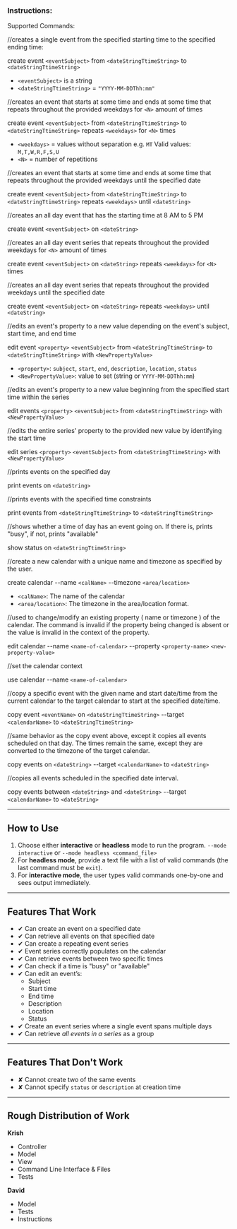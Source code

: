 ### Instructions:
Supported Commands:

//creates a single event from the specified starting time to the specified ending time:

create event `<eventSubject>` from `<dateStringTtimeString>` to `<dateStringTtimeString>`
- `<eventSubject>` is a string  
- `<dateStringTtimeString>` = `"YYYY-MM-DDThh:mm"`

//creates an event that starts at some time and ends at some time that repeats throughout the provided weekdays for `<N>` amount of times 

create event `<eventSubject>` from `<dateStringTtimeString>` to `<dateStringTtimeString>` repeats `<weekdays>` for `<N>` times
- `<weekdays>` = values without separation e.g. `MT` Valid values: `M,T,W,R,F,S,U`  
- `<N>` = number of repetitions


//creates an event that starts at some time and ends at some time that repeats throughout the provided weekdays until the specified date

create event `<eventSubject>` from `<dateStringTtimeString>` to `<dateStringTtimeString>` repeats `<weekdays>` until `<dateString>`

//creates an all day event that has the starting time at 8 AM to 5 PM

create event `<eventSubject>` on `<dateString>`

//creates an all day event series that repeats throughout the provided weekdays for `<N>` amount of times

create event `<eventSubject>` on `<dateString>` repeats `<weekdays>` for `<N>` times

//creates an all day event series that repeats throughout the provided weekdays until the specified date

create event `<eventSubject>` on `<dateString>` repeats `<weekdays>` until `<dateString>`

//edits an event's property to a new value depending on the event's subject, start time, and end time

edit event `<property>` `<eventSubject>` from `<dateStringTtimeString>` to `<dateStringTtimeString>` with `<NewPropertyValue>`
- `<property>`: `subject`, `start`, `end`, `description`, `location`, `status`  
- `<NewPropertyValue>`: value to set (string or `YYYY-MM-DDThh:mm`)

//edits an event's property to a new value beginning from the specified start time within the series

edit events `<property>` `<eventSubject>` from `<dateStringTtimeString>` with `<NewPropertyValue>`

//edits the entire series' property to the provided new value by identifying the start time

edit series `<property>` `<eventSubject>` from `<dateStringTtimeString>` with `<NewPropertyValue>`

//prints events on the specified day

print events on `<dateString>`

//prints events with the specified time constraints

print events from `<dateStringTtimeString>` to `<dateStringTtimeString>`

//shows whether a time of day has an event going on. If there is, prints "busy", if not, prints "available"

show status on `<dateStringTtimeString>`


//create a new calendar with a unique name and timezone as specified by the user.

create calendar --name `<calName>` --timezone `<area/location>`
- `<calName>`: The name of the calendar
- `<area/location>`: The timezone in the area/location format.

//used to change/modify an existing property ( name or timezone ) of the calendar. The command is invalid if the property being changed is absent or the value is invalid in the context of the property.

edit calendar --name `<name-of-calendar>` --property `<property-name>` `<new-property-value>`

//set the calendar context

use calendar --name `<name-of-calendar>`

//copy a specific event with the given name and start date/time from the current calendar to the target calendar to start at the specified date/time.

copy event `<eventName>` on `<dateStringTtimeString>` --target `<calendarName>` to `<dateStringTtimeString>`

//same behavior as the copy event above, except it copies all events scheduled on that day. The times remain the same, except they are converted to the timezone of the target calendar.

copy events on `<dateString>` --target `<calendarName>` to `<dateString>`

//copies all events scheduled in the specified date interval.

copy events between `<dateString>` and `<dateString>` --target `<calendarName>` to `<dateString>`

---
## How to Use

1. Choose either **interactive** or **headless** mode to run the program. `--mode interactive` or `--mode headless <command_file>`
3. For **headless mode**, provide a text file with a list of valid commands (the last command must be `exit`).  
4. For **interactive mode**, the user types valid commands one-by-one and sees output immediately.

---

## Features That Work

- ✔ Can create an event on a specified date  
- ✔ Can retrieve all events on that specified date  
- ✔ Can create a repeating event series  
- ✔ Event series correctly populates on the calendar  
- ✔ Can retrieve events between two specific times  
- ✔ Can check if a time is "busy" or "available"  
- ✔ Can edit an event’s:
  - Subject  
  - Start time  
  - End time  
  - Description  
  - Location  
  - Status
- ✔ Create an event series where a single event spans multiple days
- ✔ Can retrieve *all events in a series* as a group 

---

## Features That Don't Work

- ✘ Cannot create two of the same events  
- ✘ Cannot specify `status` or `description` at creation time  

---

## Rough Distribution of Work

**Krish**  
- Controller
- Model
- View
- Command Line Interface & Files  
- Tests  

**David**  
- Model  
- Tests  
- Instructions  

